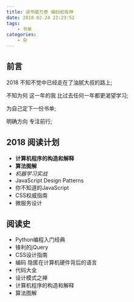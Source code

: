 ```yaml
---
title: 读书破万卷 编码如有神
date: 2018-02-24 22:23:52
tags:
	- 书单
categories:
	- 杂
---
```

## 前言
2018 不知不觉中已经走在了油腻大叔的路上;  

不知为何 这一年的我 比过去任何一年都更渴望学习;  

为自己定下一份书单;  

明确方向 专注前行;

<!-- more -->

## 2018 阅读计划
* **计算机程序的构造和解释**
* **算法图解**
* *机器学习实战*
* JavaScript Design Patterns
* 你不知道的JavaScript
* CSS权威指南
* 微服务设计

## 阅读史
* Python编程入门经典
* 锋利的jQuery
* CSS设计指南
* 编码 隐匿在计算机硬件背后的语言
* 代码大全
* 设计模式之禅
* 计算机程序的构造和解释
* 算法图解

